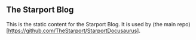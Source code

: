 ## The Starport Blog

This is the static content for the Starport Blog. It is used by (the main repo)[https://github.com/TheStarport/StarportDocusaurus].